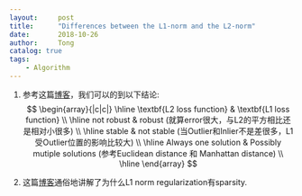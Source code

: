 ```yaml
---
layout:     post
title:      "Differences between the L1-norm and the L2-norm"
date:       2018-10-26
author:     Tong
catalog: true
tags:
    - Algorithm
---
```


1. 参考这篇[博客][blog-difference]，我们可以的到以下结论:<br>
$$
\begin{array}{|c|c|}
\hline
\textbf{L2 loss function} & \textbf{L1 loss function}                                              \\ \hline
not robust                & robust (就算error很大，与L2的平方相比还是相对小很多)                                     \\ \hline
stable                    & not stable (当Outlier和Inlier不是差很多，L1受Outlier位置的影响比较大)                   \\ \hline
Always one solution       & Possibly mutiple solutions (参考Euclidean distance 和 Manhattan distance) \\ \hline
\end{array}
$$

2. 这篇[博客][medium-difference]通俗地讲解了为什么L1 norm regularization有sparsity.


[blog-difference]: http://www.chioka.in/differences-between-l1-and-l2-as-loss-function-and-regularization/
[medium-difference]: https://medium.com/mlreview/l1-norm-regularization-and-sparsity-explained-for-dummies-5b0e4be3938a